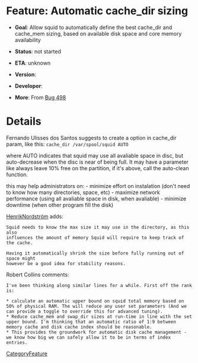 # Feature: Automatic cache\_dir sizing

  - **Goal**: Allow squid to automatically define the best cache\_dir
    and cache\_mem sizing, based on available disk space and core memory
    availability

  - **Status**: not started

<!-- end list -->

  - **ETA**: unknown

  - **Version**:

  - **Developer**:

  - **More**: From
    [Bug 498](http://bugs.squid-cache.org/show_bug.cgi?id=498)

# Details

Fernando Ulisses dos Santos suggests to create a option in cache\_dir
param, like this: `cache_dir /var/spool/squid AUTO`

where AUTO indicates that squid may use all avaliable space in disc, but
auto-decrease when the disc is near of being full. It may have a
parameter like always leave 10% free on the partition, if it's above,
call the auto-clean function.

this may help administrators on: - minimize effort on instalation (don't
need to know how many directories, space, etc) - maximize network
performance (using all avaliable space in disk, when avaliable) -
minimize downtime (when other program fill the disk)

[HenrikNordström](https://wiki.squid-cache.org/Features/AutoCacheDirSizing/HenrikNordstr%C3%B6m#)
adds:

    Squid needs to know the max size it may use in the directory, as this also
    influences the amount of memory Squid will require to keep track of the cache.
    
    Having it automatically shrink the size before fully running out of space might
    however be a good idea for stability reasons.

Robert Collins comments:

    I've been thinking along similar lines for a while. First off the rank is:
    
    * calculate an automatic upper bound on squid total memory based on 50% of physical RAM. The will reduce any user set parameters (And we can provide a toggle to override this for advanced tuning).
    * Reduce cache_mem and swap_dir sizes at run-time in line with the set upper bound. I'm thinking that an automatic ratio of 1:9 between memory cache and disk cache index should be reasonable.
    * This provides the groundwork for automatic disk cache management - we know how big we can safely allow it to be in terms of index entries.

[CategoryFeature](https://wiki.squid-cache.org/Features/AutoCacheDirSizing/CategoryFeature#)
